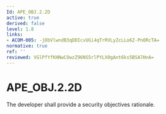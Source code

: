 ```yaml
---
Id: APE_OBJ.2.2D
active: true
derived: false
level: 1.8
links:
- ACOM-005: -jDbVlwndB3qDDIcvUGi4qTrRVLyZcLLo6Z-PnORcTA=
normative: true
ref: ''
reviewed: VGlPfYfKHNwCOwzZ96NS5rlPYLX0gAnt6ks5BSA7HnA=
---
```


# APE_OBJ.2.2D

The developer shall provide a security objectives rationale.